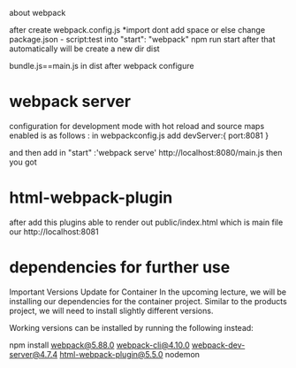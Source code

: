 about webpack

after create webpack.config.js *import dont add space or else
change package.json - script:test into "start": "webpack"
npm run start
after that automatically will be create a new dir dist


bundle.js==main.js in dist after webpack configure


# webpack server
configuration for development mode with hot reload and source maps enabled
is as follows :
in webpackconfig.js add 
devServer:{
    port:8081
    }

and then add in "start" :'webpack serve'
http://localhost:8080/main.js then you got 


# html-webpack-plugin
after add this plugins able to render out public/index.html which is main file our http://localhost:8081



# dependencies for further use
Important Versions Update for Container
In the upcoming lecture, we will be installing our dependencies for the container project. Similar to the products project, we will need to install slightly different versions.

Working versions can be installed by running the following instead:

npm install webpack@5.88.0 webpack-cli@4.10.0 webpack-dev-server@4.7.4 html-webpack-plugin@5.5.0 nodemon






